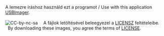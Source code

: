 A lemezre íráshoz használd ezt a programot / Use with this application [USBImager](https://gitlab.com/bztsrc/usbimager).<br><br>
<img align="left" style="margin-right:10px;" alt="CC-by-nc-sa" src="https://gitlab.com/bztsrc/osz/raw/master/etc/cc-by-nc-sa-icon.png">
&nbsp;&nbsp;A fájlok letöltésével beleegyezel a <a href='https://gitlab.com/bztsrc/osz/raw/master/LICENSE'>LICENSZ</a> feltételeibe.<br>
&nbsp;&nbsp;By downloading these images, you agree the terms of <a href='https://gitlab.com/bztsrc/osz/raw/master/LICENSE'>LICENSE</a>.<br>
